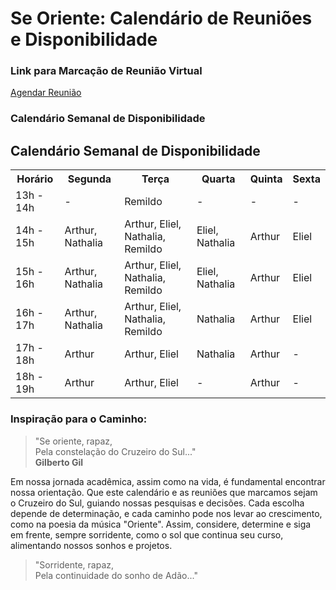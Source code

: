 # Se Oriente: Calendário de Reuniões e Disponibilidade

### Link para Marcação de Reunião Virtual
[Agendar Reunião](https://calendly.com/miguel-oliveira-jr/meet)


### Calendário Semanal de Disponibilidade

## Calendário Semanal de Disponibilidade

<table>
  <tr>
    <th>Horário</th>
    <th>Segunda</th>
    <th>Terça</th>
    <th>Quarta</th>
    <th>Quinta</th>
    <th>Sexta</th>
  </tr>
  <tr>
    <td>13h - 14h</td>
    <td>-</td>
    <td>Remildo</td>
    <td>-</td>
    <td>-</td>
    <td>-</td>
  </tr>
  <tr>
    <td>14h - 15h</td>
    <td>Arthur, Nathalia</td>
    <td>Arthur, Eliel, Nathalia, Remildo</td>
    <td>Eliel, Nathalia</td>
    <td>Arthur</td>
    <td>Eliel</td>
  </tr>
  <tr>
    <td>15h - 16h</td>
    <td>Arthur, Nathalia</td>
    <td>Arthur, Eliel, Nathalia, Remildo</td>
    <td>Eliel, Nathalia</td>
    <td>Arthur</td>
    <td>Eliel</td>
  </tr>
  <tr>
    <td>16h - 17h</td>
    <td>Arthur, Nathalia</td>
    <td>Arthur, Eliel, Nathalia, Remildo</td>
    <td>Nathalia</td>
    <td>Arthur</td>
    <td>Eliel</td>
  </tr>
  <tr>
    <td>17h - 18h</td>
    <td>Arthur</td>
    <td>Arthur, Eliel</td>
    <td>Nathalia</td>
    <td>Arthur</td>
    <td>-</td>
  </tr>
  <tr>
    <td>18h - 19h</td>
    <td>Arthur</td>
    <td>Arthur, Eliel</td>
    <td>-</td>
    <td>Arthur</td>
    <td>-</td>
  </tr>
</table>


### Inspiração para o Caminho:

> "Se oriente, rapaz,  
> Pela constelação do Cruzeiro do Sul..."  
> **Gilberto Gil**

Em nossa jornada acadêmica, assim como na vida, é fundamental encontrar nossa orientação. Que este calendário e as reuniões que marcamos sejam o Cruzeiro do Sul, guiando nossas pesquisas e decisões. Cada escolha depende de determinação, e cada caminho pode nos levar ao crescimento, como na poesia da música "Oriente". Assim, considere, determine e siga em frente, sempre sorridente, como o sol que continua seu curso, alimentando nossos sonhos e projetos.

> "Sorridente, rapaz,  
> Pela continuidade do sonho de Adão..."
